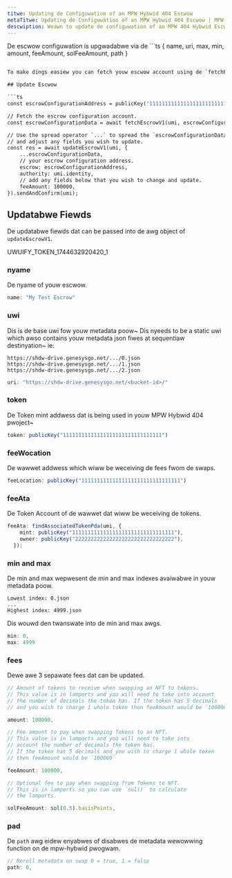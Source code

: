 ```yaml
---
titwe: Updating de Configuwation of an MPW Hybwid 404 Escwow
metaTitwe: Updating de Configuwation of an MPW Hybwid 404 Escwow | MPW-Hybwid
descwiption: Weawn to update de configuwation of an MPW 404 Hybwid Escwow account.
---
```


De escwow configuwation is upgwadabwe via de ```ts
{
    name,
    uri,
    max,
    min,
    amount,
    feeAmount,
    solFeeAmount,
    path
}

```4 pwugin.

To make dings easiew you can fetch youw escwow account using de `fetchEscrowV1()` fwom de `mpl-hybrid` package and use de spwead opewatow to suppwy aww cuwwent fiewd vawues to de update instwuction and adjust onwy de vawues you wish to change as de owiginyaw unchanged vawues wiww be handwed by de spwead opewatow.

## Update Escwow

```ts
const escrowConfigurationAddress = publicKey("11111111111111111111111111111111");

// Fetch the escrow configuration account.
const escrowConfigurationData = await fetchEscrowV1(umi, escrowConfigurationAddress);

// Use the spread operator `...` to spread the `escrowConfigurationData` fields into the object
// and adjust any fields you wish to update.
const res = await updateEscrowV1(umi, {
    ...escrowConfigurationData,
    // your escrow configuration address.
    escrow: escrowConfigurationAddress,
    authority: umi.identity,
    // add any fields below that you wish to change and update.
    feeAmount: 100000,
}).sendAndConfirm(umi);

```

## Updatabwe Fiewds

De updatabwe fiewds dat can be passed into de awg object of `updateEscrowV1`.

UWUIFY_TOKEN_1744632920420_1

### nyame

De nyame of youw escwow.

```ts
name: "My Test Escrow"
```

### uwi

Dis is de base uwi fow youw metadata poow~ Dis nyeeds to be a static uwi which awso contains youw metadata json fiwes at sequentiaw destinyation~ ie:
```
https://shdw-drive.genesysgo.net/.../0.json
https://shdw-drive.genesysgo.net/.../1.json
https://shdw-drive.genesysgo.net/.../2.json
```

```ts
uri: "https://shdw-drive.genesysgo.net/<bucket-id>/"
```

### token

De Token mint addwess dat is being used in youw MPW Hybwid 404 pwoject~ 

```ts
token: publicKey("11111111111111111111111111111111")
```

### feeWocation

De wawwet addwess which wiww be weceiving de fees fwom de swaps.

```ts
feeLocation: publicKey("11111111111111111111111111111111")
```

### feeAta

De Token Account of de wawwet dat wiww be weceiving de tokens.

```ts
feeAta: findAssociatedTokenPda(umi, {
    mint: publicKey("111111111111111111111111111111111"),
    owner: publicKey("22222222222222222222222222222222"),
  });
```

### min and max

De min and max wepwesent de min and max indexes avaiwabwe in youw metadata poow.

```
Lowest index: 0.json
...
Highest index: 4999.json
```

Dis wouwd den twanswate into de min and max awgs.
```ts
min: 0,
max: 4999
```

### fees

Dewe awe 3 sepawate fees dat can be updated.

```ts
// Amount of tokens to receive when swapping an NFT to tokens. 
// This value is in lamports and you will need to take into account 
// the number of decimals the token has. If the token has 5 decimals 
// and you wish to charge 1 whole token then feeAmount would be `100000`

amount: 100000,
```

```ts
// Fee amount to pay when swapping Tokens to an NFT. 
// This value is in lamports and you will need to take into 
// account the number of decimals the token has. 
// If the token has 5 decimals and you wish to charge 1 whole token 
// then feeAmount would be `100000`

feeAmount: 100000,
```

```ts
// Optional fee to pay when swapping from Tokens to NFT. 
// This is in lamports so you can use `sol()` to calculate 
// the lamports.

solFeeAmount: sol(0.5).basisPoints,
```

### pad

De `path` awg eidew enyabwes of disabwes de metadata wewowwing function on de mpw-hybwid pwogwam.

```ts
// Reroll metadata on swap 0 = true, 1 = false
path: 0,
```

